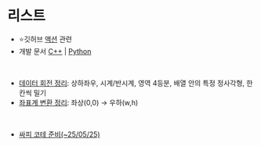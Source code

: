 # 리스트
- ⭐깃허브 [액션](https://github.com/Jinsun-Lee/Github-template/actions) 관련
- 개발 문서 [C++](https://en.cppreference.com/w/) | [Python](https://devdocs.programmers.co.kr/python~3.8/library/xml.dom#xml.dom.NodeList.length)

<br>

-  [데이터 회전 정리](https://github.com/Jinsun-Lee/Algorithm-template/blob/master/study/0_template/%EB%8D%B0%EC%9D%B4%ED%84%B0%ED%9A%8C%EC%A0%84.cpp): 상하좌우, 시계/반시계, 영역 4등분, 배열 안의 특정 정사각형, 한 칸씩 밀기
-  [좌표계 변환 정리](https://github.com/Jinsun-Lee/Algorithm-template/blob/master/study/0_template/%EC%A2%8C%ED%91%9C%EA%B3%84.md): 좌상(0,0) → 우하(w,h)

<br>

- [싸피 코테 준비(~25/05/25)](https://github.com/Jinsun-Lee/Algorithm-template/blob/master/study/0_template/250525_%EC%8B%B8%ED%94%BC.md)
